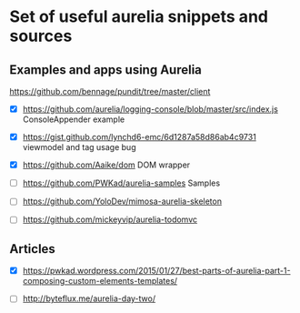 # Set of useful aurelia snippets and sources

## Examples and apps using Aurelia
https://github.com/bennage/pundit/tree/master/client

 - [x]	https://github.com/aurelia/logging-console/blob/master/src/index.js     ConsoleAppender example


 - [x]	https://gist.github.com/lynchd6-emc/6d1287a58d86ab4c9731		viewmodel and <compose> tag usage bug

 - [x]	https://github.com/Aaike/dom		DOM wrapper

 - [ ]	https://github.com/PWKad/aurelia-samples 		Samples

 - [ ]	https://github.com/YoloDev/mimosa-aurelia-skeleton 

 - [ ]	https://github.com/mickeyvip/aurelia-todomvc




## Articles
 - [x]	https://pwkad.wordpress.com/2015/01/27/best-parts-of-aurelia-part-1-composing-custom-elements-templates/

  - [ ]	http://byteflux.me/aurelia-day-two/
